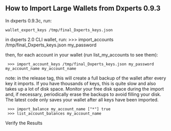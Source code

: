 ## How to Import Large Wallets from Dxperts 0.9.3

In dxperts 0.9.3c, run:

    wallet_export_keys /tmp/final_Dxperts_keys.json

in dxperts 2.0 CLI wallet, run: >>> import_accounts /tmp/final_Dxperts_keys.json my_password

then, for each account in your wallet (run list_my_accounts to see them):

     >>> import_account_keys /tmp/final_Dxperts_keys.json my_password my_account_name my_account_name

note: in the release tag, this will create a full backup of the wallet after every key it imports.
If you have thousands of keys, this is quite slow and also takes up a lot of disk space.
Monitor your free disk space during the import and, if necessary, periodically erase the
backups to avoid filling your disk. The latest code only saves your wallet after all keys have been imported.

     >>> import_balance my_account_name ["*"] true
     >>> list_account_balances my_account_name

Verify the Results
